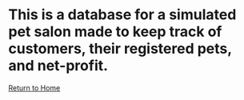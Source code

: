 # This is a database for a simulated pet salon made to keep track of customers, their registered pets, and net-profit.

<a href="index.html">Return to Home</a>

